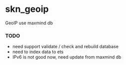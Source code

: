 # skn_geoip

GeoIP use maxmind db

### TODO
+ need support validate / check and rebuild database
+ need to index data to ets
+ IPv6 is not good now, need update from maxmind db